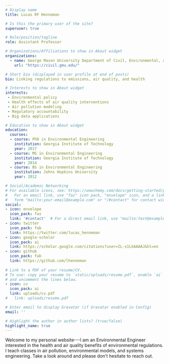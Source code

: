 ```yaml
---
# Display name
title: Lucas RF Henneman

# Is this the primary user of the site?
superuser: true

# Role/position/tagline
role: Assistant Professor

# Organizations/Affiliations to show in About widget
organizations:
  - name: George Mason University Department of Civil, Environmental, and Infrastructure Engineering
    url: "https://civil.gmu.edu/"

# Short bio (displayed in user profile at end of posts)
bio: Linking regulations to emissions, air quality, and health

# Interests to show in About widget
interests:
 - Environmental policy
 - Health effects of air quality interventions
 - Air pollution modeling
 - Regulatory accountability
 - Big data applications

# Education to show in About widget
education:
  courses:
  - course: PhD in Environmental Engineering
    institution: Georgia Institute of Technology
    year: 2017
  - course: MS in Environmental Engineering
    institution: Georgia Institute of Technology
    year: 2014
  - course: BS in Environmental Engineering
    institution: Johns Hopkins University
    year: 2012

# Social/Academic Networking
# For available icons, see: https://wowchemy.com/docs/getting-started/page-builder/#icons
#   For an email link, use "fas" icon pack, "envelope" icon, and a link in the
#   form "mailto:your-email@example.com" or "/#contact" for contact widget.
social:
- icon: envelope
  icon_pack: fas
  link: '#contact'  # For a direct email link, use "mailto:test@example.org".
- icon: twitter
  icon_pack: fab
  link: https://twitter.com/lucas_henneman
- icon: google-scholar
  icon_pack: ai
  link: https://scholar.google.com/citations?user=IL-s1LkAAAAJ&hl=en
- icon: github
  icon_pack: fab
  link: https://github.com/lhenneman
  
# Link to a PDF of your resume/CV.
# To use: copy your resume to `static/uploads/resume.pdf`, enable `ai` icons in `params.toml`,
# and uncomment the lines below.
- icon: cv
  icon_pack: ai
  link: uploads/cv.pdf
#   link: uploads/resume.pdf

# Enter email to display Gravatar (if Gravatar enabled in Config)
email: ''

# Highlight the author in author lists? (true/false)
highlight_name: true
---
```


Welcome to my personal website---I am an Environmental Engineer interested in the health and air quality benefits of environmental regulations. I teach classes in air pollution, environmental models, and systems engineering. Take a look around and please don't hesitate to reach out.

